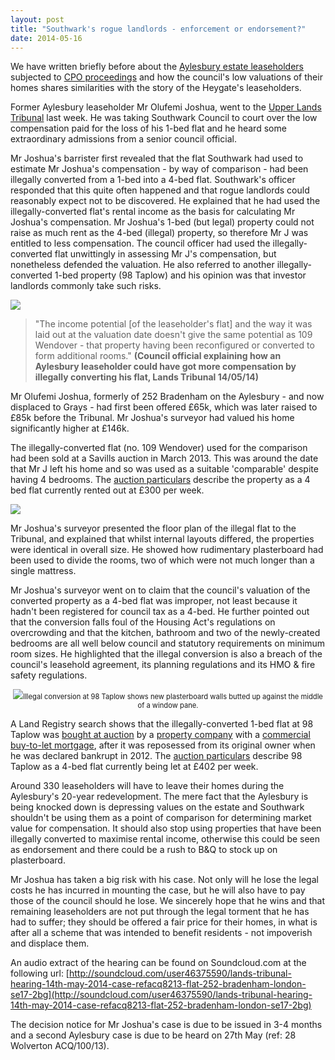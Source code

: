 ```yaml
---
layout: post
title: "Southwark's rogue landlords - enforcement or endorsement?"
date: 2014-05-16
---
```

We have written briefly before about the [Aylesbury estate leaseholders](http://heygate.github.io/img/SNWolverton.pdf) subjected to [CPO proceedings](http://heygate.github.io/img/ObjectionCPOAugust2012.pdf) and how the council's low valuations of their homes shares similarities with the story of the Heygate's leaseholders.

Former Aylesbury leaseholder Mr Olufemi Joshua, went to the [Upper Lands Tribunal](http://www.justice.gov.uk/tribunals/lands) last week. He was taking Southwark Council to court over the low compensation paid for the loss of his 1-bed flat and he heard some extraordinary admissions from a senior council official. 

Mr Joshua's barrister first revealed that the flat Southwark had used to estimate Mr Joshua's compensation - by way of comparison - had been illegally converted from a 1-bed into a 4-bed flat. Southwark's officer responded that this quite often happened and that rogue landlords could reasonably expect not to be discovered. He explained that he had used the illegally-converted flat's rental income as the basis for calculating Mr Joshua's compensation. Mr Joshua's 1-bed (but legal) property could not raise as much rent as the 4-bed (illegal) property, so therefore Mr J was entitled to less compensation. The council officer had used the illegally-converted flat unwittingly in assessing Mr J's compensation, but nonetheless defended the valuation. He also referred to another illegally-converted 1-bed property (98 Taplow) and his opinion was that investor landlords commonly take such risks.    

![](http://crappistmartin.github.io/images/comparison.jpg)


>"The income potential [of the leaseholder's flat] and the way it was laid out at the valuation date doesn't give the same potential as 109 Wendover - that property having been reconfigured or converted to form additional rooms." __(Council official explaining how an Aylesbury leaseholder could have got more compensation by illegally converting his flat, Lands Tribunal 14/05/14)__

 
Mr Olufemi Joshua, formerly of 252 Bradenham on the Aylesbury - and now displaced to Grays - had first been offered £65k, which was later raised to £85k before the Tribunal. Mr Joshua's surveyor had valued his home significantly higher at £146k.


The illegally-converted flat (no. 109 Wendover) used for the comparison had been sold at a Savills auction in March 2013. This was around the date that Mr J left his home and so was used as a suitable 'comparable' despite having 4 bedrooms. The [auction particulars](http://www.eigroup.co.uk/files/55/18813/f6bc9070-cf2d-4b15-83a0-9809ff36322c.pdf) describe the property as a 4 bed flat currently rented out at £300 per week.


![](http://crappistmartin.github.io/images/auctionparticulars.jpg)

Mr Joshua's surveyor presented the floor plan of the illegal flat to the Tribunal, and explained that whilst internal layouts differed, the properties were identical in overall size. He showed how rudimentary plasterboard had been used to divide the rooms, two of which were not much longer than a single mattress. 

Mr Joshua's surveyor went on to claim that the council's valuation of the converted property as a 4-bed flat was improper, not least because it hadn't been registered for council tax as a 4-bed. He further pointed out that the conversion falls foul of the Housing Act's regulations on overcrowding and that the kitchen, bathroom and two of the newly-created bedrooms are all well below council and statutory requirements on minimum room sizes. He highlighted that the illegal conversion is also a breach of the council's leasehold agreement, its planning regulations and its HMO & fire safety regulations. 

<div style="font-size:80%; text-align:center;"><a href="http://crappistmartin.github.io/images/109Wendover.JPG"><img src="http://crappistmartin.github.io/images/109Wendover.JPG"></a>Illegal conversion at 98 Taplow shows new plasterboard walls butted up against the middle of a window pane.</div>


A Land Registry search shows that the illegally-converted 1-bed flat at 98 Taplow was [bought at auction](http://www.auctionhouse.uk.net/london/search-results.aspx?lotid=33522) by a [property company](http://www.ourproperty.co.uk/directory/14869.html) with a [commercial buy-to-let mortgage](http://www.blemainfinance.co.uk/), after it was reposessed from its original owner when he was declared bankrupt in 2012. The [auction particulars](http://www.auctionhouse.uk.net/london/search-results.aspx?lotid=33522) describe 98 Taplow as a 4-bed flat currently being let at £402 per week. 

Around 330 leaseholders will have to leave their homes during the Aylesbury's 20-year redevelopment. 
The mere fact that the Aylesbury is being knocked down is depressing values on the estate and Southwark shouldn't be using them as a point of comparison for determining market value for compensation. It should also stop using properties that have been illegally converted to maximise rental income, otherwise this could be seen as endorsement and there could be a rush to B&Q to stock up on plasterboard.  


Mr Joshua has taken a big risk with his case. Not only will he lose the legal costs he has incurred in mounting the case, but he will also have to pay those of the council should he lose. We sincerely hope that he wins and that remaining leaseholders are not put through the legal torment that he has had to suffer; they should be offered a fair price for their homes, in what is after all a scheme that was intended to benefit residents - not impoverish and displace them.  

An audio extract of the hearing can be found on Soundcloud.com at the following url: [http://soundcloud.com/user46375590/lands-tribunal-hearing-14th-may-2014-case-refacq8213-flat-252-bradenham-london-se17-2bg](http://soundcloud.com/user46375590/lands-tribunal-hearing-14th-may-2014-case-refacq8213-flat-252-bradenham-london-se17-2bg) 


The decision notice for Mr Joshua's case is due to be issued in 3-4 months and a second Aylesbury case is due to be heard on 27th May (ref: 28 Wolverton ACQ/100/13).

